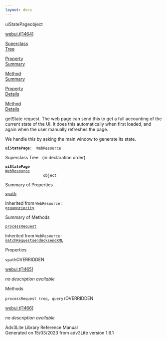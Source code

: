```yaml
---
layout: docs
---
```

<span class="title">uiStatePage</span><span class="type">object</span>

[webui.t](../file/webui.t.html)\[[1464](../source/webui.t.html#1464)\]

[Superclass  
Tree](#_SuperClassTree_)

[Property  
Summary](#_PropSummary_)

[Method  
Summary](#_MethodSummary_)

[Property  
Details](#_Properties_)

[Method  
Details](#_Methods_)

<div class="fdesc">

getState request. The web page can send this to get a full accounting of
the current state of the UI. It does this automatically when first
loaded, and again when the user manually refreshes the page.

We handle this by asking the main window to generate its state.

**`uiStatePage`**` :   `[`WebResource`](../object/WebResource.html)

</div>

<span id="_SuperClassTree_"></span>

<div class="mjhd">

<span class="hdln">Superclass Tree</span>   (in declaration order)

</div>

**`uiStatePage`**  
[`WebResource`](../object/WebResource.html)  
`                 object`  
<span id="_PropSummary_"></span>

<div class="mjhd">

<span class="hdln">Summary of Properties</span>  

</div>

[`vpath`](#vpath)

Inherited from `WebResource` :  
[`group`](../object/WebResource.html#group)[`priority`](../object/WebResource.html#priority)

<span id="_MethodSummary_"></span>

<div class="mjhd">

<span class="hdln">Summary of Methods</span>  

</div>

[`processRequest`](#processRequest)

Inherited from `WebResource` :  
[`matchRequest`](../object/WebResource.html#matchRequest)[`sendAck`](../object/WebResource.html#sendAck)[`sendXML`](../object/WebResource.html#sendXML)

<span id="_Properties_"></span>

<div class="mjhd">

<span class="hdln">Properties</span>  

</div>

<span id="vpath"></span>

`vpath`<span class="rem">OVERRIDDEN</span>

[webui.t](../file/webui.t.html)\[[1465](../source/webui.t.html#1465)\]

<div class="desc">

*no description available*

</div>

<span id="_Methods_"></span>

<div class="mjhd">

<span class="hdln">Methods</span>  

</div>

<span id="processRequest"></span>

`processRequest (req, query)`<span class="rem">OVERRIDDEN</span>

[webui.t](../file/webui.t.html)\[[1466](../source/webui.t.html#1466)\]

<div class="desc">

*no description available*

</div>

<div class="ftr">

Adv3Lite Library Reference Manual  
Generated on 15/03/2023 from adv3Lite version 1.6.1

</div>
